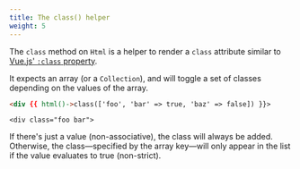 ```yaml
---
title: The class() helper
weight: 5
---
```


The `class` method on `Html` is a helper to render a `class` attribute similar to [Vue.js' `:class` property](https://vuejs.org/guide/class-and-style.html#Object-Syntax).

It expects an array (or a `Collection`), and will toggle a set of classes depending on the values of the array.

```html
<div {{ html()->class(['foo', 'bar' => true, 'baz' => false]) }}>
```

```div
<div class="foo bar">
```

If there's just a value (non-associative), the class will always be added. Otherwise, the class—specified by the array key—will only appear in the list if the value evaluates to true (non-strict).
